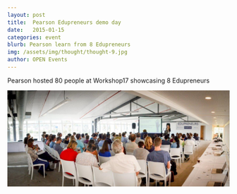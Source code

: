 ```yaml
---
layout: post
title:  Pearson Edupreneurs demo day
date:   2015-01-15
categories: event
blurb: Pearson learn from 8 Edupreneurs
img: /assets/img/thought/thought-9.jpg
author: OPEN Events
---
```


Pearson hosted 80 people at Workshop17 showcasing 8 Edupreneurs

![alt text](/assets/img/thought/thought-9.jpg "Image")